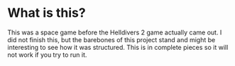 # What is this?
This was a space game before the Helldivers 2 game actually came out. I did not finish this, but the barebones of this project stand and might be interesting to see how it was structured. This is in complete pieces so it will not work if you try to run it.